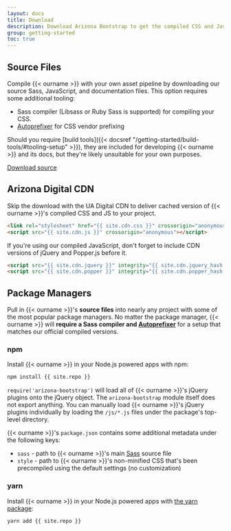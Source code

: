 ```yaml
---
layout: docs
title: Download
description: Download Arizona Bootstrap to get the compiled CSS and JavaScript, source code, or include it with your favorite package managers like npm, RubyGems, and more.
group: getting-started
toc: true
---
```


## Source Files

Compile {{< ourname >}} with your own asset pipeline by downloading our source Sass, JavaScript, and documentation files. This option requires some additional tooling:

- Sass compiler (Libsass or Ruby Sass is supported) for compiling your CSS.
- [Autoprefixer](https://github.com/postcss/autoprefixer) for CSS vendor prefixing

Should you require [build tools]({{< docsref "/getting-started/build-tools/#tooling-setup" >}}), they are included for developing {{< ourname >}} and its docs, but they're likely unsuitable for your own purposes.

<a href="{{ site.download.source }}" class="btn btn-bd-red" onclick="ga('send', 'event', 'Getting started', 'Download', 'Download source');">Download source</a>

## Arizona Digital CDN

Skip the download with the UA Digital CDN to deliver cached version of {{< ourname >}}'s compiled CSS and JS to your project.

```html
<link rel="stylesheet" href="{{ site.cdn.css }}" crossorigin="anonymous">
<script src="{{ site.cdn.js }}" crossorigin="anonymous"></script>
```

If you're using our compiled JavaScript, don't forget to include CDN versions of jQuery and Popper.js before it.

```html
<script src="{{ site.cdn.jquery }}" integrity="{{ site.cdn.jquery_hash }}" crossorigin="anonymous"></script>
<script src="{{ site.cdn.popper }}" integrity="{{ site.cdn.popper_hash }}" crossorigin="anonymous"></script>
```

## Package Managers

Pull in {{< ourname >}}'s **source files** into nearly any project with some of the most popular package managers. No matter the package manager, {{< ourname >}} will **require a Sass compiler and [Autoprefixer](https://github.com/postcss/autoprefixer)** for a setup that matches our official compiled versions.

### npm

Install {{< ourname >}} in your Node.js powered apps with npm:

```sh
npm install {{ site.repo }}
```

`require('arizona-bootstrap')` will load all of {{< ourname >}}'s jQuery plugins onto the jQuery object. The `arizona-bootstrap` module itself does not export anything. You can manually load {{< ourname >}}'s jQuery plugins individually by loading the `/js/*.js` files under the package's top-level directory.

{{< ourname >}}'s `package.json` contains some additional metadata under the following keys:

- `sass` - path to {{< ourname >}}'s main [Sass](https://sass-lang.com/) source file
- `style` - path to {{< ourname >}}'s non-minified CSS that's been precompiled using the default settings (no customization)

### yarn

Install {{< ourname >}} in your Node.js powered apps with [the yarn package](https://yarnpkg.com/en/package/bootstrap):

```sh
yarn add {{ site.repo }}
```

